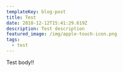 ```yaml
---
templateKey: blog-post
title: Test
date: 2018-12-12T15:41:29.619Z
description: Test description
featured_image: /img/apple-touch-icon.png
tags:
  - test
---
```

Test body!!
